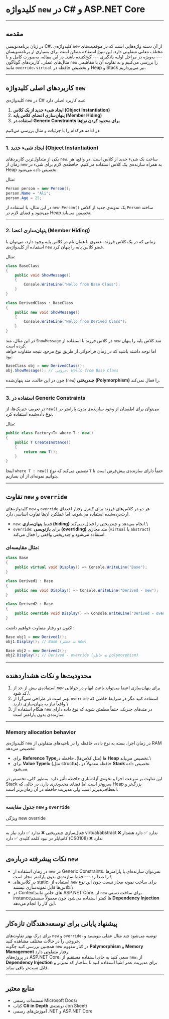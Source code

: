 ﻿# کلیدواژه `new` در C# و ASP.NET Core

------------------------------------------------------------------------

## مقدمه

در زبان برنامه‌نویسی C#، کلیدواژه‌ی `new` از آن دسته واژه‌هایی است که در
موقعیت‌های مختلف معانی متفاوتی دارد. این تنوع استفاده ممکن است برای
بسیاری از برنامه‌نویسان --- به‌ویژه در مراحل اولیه یادگیری --- گیج‌کننده
باشد. در این مقاله، به‌صورت کامل و با مثال‌های عملی، کاربردهای گوناگون
`new` را بررسی می‌کنیم و به تفاوت آن با مفاهیمی مانند `override`،
`virtual` و تخصیص حافظه در Heap و Stack نیز می‌پردازیم.

------------------------------------------------------------------------
## کاربردهای اصلی کلیدواژه `new`

کلیدواژه‌ی `new` در C# سه کاربرد اصلی دارد:

1.  **ایجاد شیء جدید از یک کلاس (Object Instantiation)**
2.  **پنهان‌سازی اعضای کلاس پایه (Member Hiding)**
3.  **استفاده در Generic Constraints برای محدود کردن نوع‌ها**

در ادامه هرکدام را با جزئیات و مثال بررسی می‌کنیم.

------------------------------------------------------------------------
### 1. ایجاد شیء جدید (Object Instantiation)

یکی از متداول‌ترین کاربردهای `new`، ساخت یک شیء جدید از کلاس است. در
واقع، هر زمان از `new` به همراه سازنده‌ی یک کلاس استفاده می‌کنیم، حافظه‌ی
لازم برای شیء در Heap تخصیص داده می‌شود.

مثال:

``` csharp
Person person = new Person();
person.Name = "Ali";
person.Age = 25;
```

در این مثال، با استفاده از `new Person()` یک نمونه‌ی جدید از کلاس
`Person` ساخته می‌شود و فضای لازم در Heap تخصیص می‌یابد.

------------------------------------------------------------------------

### 2. پنهان‌سازی اعضا (Member Hiding)

زمانی که در یک کلاس فرزند، عضوی با همان نام در کلاس پایه وجود دارد،
می‌توان با استفاده از کلیدواژه‌ی `new` عضو کلاس پایه را پنهان کرد.

مثال:

``` csharp
class BaseClass
{
    public void ShowMessage()
    {
        Console.WriteLine("Hello from Base Class");
    }
}

class DerivedClass : BaseClass
{
    public new void ShowMessage()
    {
        Console.WriteLine("Hello from Derived Class");
    }
}
```

در این مثال، متد `ShowMessage` در کلاس فرزند با استفاده از `new` متد
کلاس پایه را پنهان کرده است.\
اما توجه داشته باشید که در زمان فراخوانی از طریق نوع مرجع، نتیجه متفاوت
خواهد بود:

``` csharp
BaseClass obj = new DerivedClass();
obj.ShowMessage(); // خروجی: Hello from Base Class
```

چون در این حالت، متد پنهان‌شده (`new`) **چندریختی (Polymorphism)** را
فعال نمی‌کند.

------------------------------------------------------------------------

### 3. استفاده در Generic Constraints

در تعریف جنریک‌ها، از `new()` می‌توان برای اطمینان از وجود سازنده‌ی بدون
پارامتر در نوع داده‌شده استفاده کرد.

مثال:

``` csharp
public class Factory<T> where T : new()
{
    public T CreateInstance()
    {
        return new T();
    }
}
```

اینجا `where T : new()` تضمین می‌کند که نوع `T` حتماً دارای سازنده‌ی
پیش‌فرض است تا بتوانیم نمونه‌ای از آن بسازیم.

------------------------------------------------------------------------

## تفاوت `new` و `override`

کلیدواژه‌های `new` و `override` هر دو در کلاس‌های فرزند برای کنترل رفتار
اعضای ارث‌برده‌شده استفاده می‌شوند، اما عملکرد آن‌ها تفاوت اساسی دارد.

-   `new`: فقط **پنهان‌سازی (hiding)** انجام می‌دهد و چندریختی را فعال
    نمی‌کند.\
-   `override`: برای **بازنویسی (overriding)** متد مجازی (`virtual` یا
    `abstract`) استفاده می‌شود و چندریختی واقعی را فعال می‌کند.

### مثال مقایسه‌ای:

``` csharp
class Base
{
    public virtual void Display() => Console.WriteLine("Base");
}

class Derived1 : Base
{
    public new void Display() => Console.WriteLine("Derived - new");
}

class Derived2 : Base
{
    public override void Display() => Console.WriteLine("Derived - override");
}
```

اکنون دو رفتار متفاوت خواهیم داشت:

``` csharp
Base obj1 = new Derived1();
obj1.Display(); // Base (به خاطر new)

Base obj2 = new Derived2();
obj2.Display(); // Derived - override (به خاطر polymorphism)
```

------------------------------------------------------------------------
## محدودیت‌ها و نکات هشداردهنده

1.  استفاده‌ی بیش از حد از `new` برای پنهان‌سازی اعضا می‌تواند باعث ابهام
    در خوانایی کد شود.\
2.  بهتر است در طراحی شی‌گرا از `override` استفاده کنید مگر در شرایط خاصی
    که واقعاً نیاز به پنهان‌سازی دارید.\
3.  هنگام استفاده از `new` در متدهای جنریک، حتماً مطمئن شوید که نوع داده
    دارای سازنده‌ی بدون پارامتر است.

------------------------------------------------------------------------

### Memory allocation behavior

کلیدواژه‌ی `new` در زمان اجرا، بسته به نوع داده، حافظه را در ناحیه‌های
متفاوتی از RAM تخصیص می‌دهد:

-   برای **Reference Type**‌ها (مثل کلاس‌ها)، حافظه در **Heap** تخصیص
    می‌یابد.\
-   برای **Value Type**‌ها (مثل structها)، حافظه معمولاً در **Stack**
    تخصیص داده می‌شود.

این تفاوت بر سرعت اجرا و نحوه‌ی آزادسازی حافظه تأثیر دارد. به‌طور کلی،
تخصیص در Stack سریع‌تر است اما فضای محدودتری دارد، در حالی که Heap بزرگ‌تر
و انعطاف‌پذیرتر است ولی مدیریت حافظه در آن زمان‌برتر است.

------------------------------------------------------------------------
### جدول مقایسه `new` و `override`

  ویژگی                               new                override
  ----------------------------------- ------------------ ----------
  فعال‌سازی چندریختی                   ❌ ندارد           ✅ دارد
  نیاز به virtual/abstract            ❌ ندارد           ✅ دارد
  هشدار کامپایلر در نبود کلمه کلیدی   ✅ دارد (CS0108)   ❌ ندارد

------------------------------------------------------------------------

## نکات پیشرفته درباره‌ی `new`

-   در زمان استفاده از `new` در Generic Constraints، نمی‌توان سازنده‌ای با
    پارامترها را صدا زد --- فقط سازنده‌ی بدون پارامتر مجاز است.\
-   در کلاس‌های static، استفاده از `new` برای ساخت نمونه مجاز نیست چون
    این نوع کلاس‌ها قابل نمونه‌سازی نیستند.\
-   در Contextهای خاص مانند ASP.NET Core، از `new` برای ساخت دستی
    instance‌ها کمتر استفاده می‌شود چون معمولاً سیستم **Dependency
    Injection** این کار را انجام می‌دهد.

------------------------------------------------------------------------
## پیشنهاد پایانی برای توسعه‌دهندگان تازه‌کار

برای درک بهتر تفاوت‌های `new` و `override`، توصیه می‌شود چند مثال عملی
بنویسید و خروجی را در حالات مختلف مشاهده کنید.\
همچنین بررسی کنید چگونه `new` در کنار مفهوم **Polymorphism** و **Memory
Management** رفتار متفاوتی دارد.\
در پروژه‌های ASP.NET Core، سعی کنید به جای استفاده مستقیم از `new`، از
**Dependency Injection** برای مدیریت عمر اشیا استفاده کنید تا ساختار کد
تمیزتر و قابل تست‌تر باقی بماند.

------------------------------------------------------------------------

## منابع معتبر

-   مستندات رسمی Microsoft Docs\
-   کتاب **C# in Depth** نوشته‌ی Jon Skeet\
-   آموزش‌های رسمی .NET و ASP.NET Core
